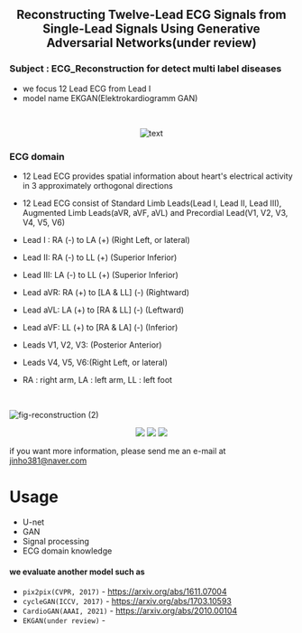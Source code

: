 <p align="center">
 
 <h2 align="center">Reconstructing Twelve-Lead ECG Signals from Single-Lead Signals Using
Generative Adversarial Networks(under review)</h2>

### Subject : ECG_Reconstruction for detect multi label diseases
 
-   we focus 12 Lead ECG from Lead I 
-   model name EKGAN(Elektrokardiogramm GAN)      
 <br/>
 
 <p align="center">    
  <img src="https://user-images.githubusercontent.com/81897022/211444031-9ad4e7a6-7851-44ff-94b0-c49f2827f222.png" alt="text" width="number" />
</p>

### ECG domain
-   12 Lead ECG provides spatial information about heart's electrical activity in 3 approximately orthogonal directions
-   12 Lead ECG consist of Standard Limb Leads(Lead I, Lead II, Lead III), Augmented Limb Leads(aVR, aVF, aVL) and Precordial Lead(V1, V2, V3, V4, V5, V6)
 
-   Lead I : RA (-) to LA (+) (Right Left, or lateral)
-   Lead II: RA (-) to LL (+) (Superior Inferior)
-   Lead III: LA (-) to LL (+) (Superior Inferior)
-   Lead aVR: RA (+) to [LA & LL] (-) (Rightward)
-   Lead aVL: LA (+) to [RA & LL] (-) (Leftward)
-   Lead aVF: LL (+) to [RA & LA] (-) (Inferior)
-   Leads V1, V2, V3: (Posterior Anterior)
-   Leads V4, V5, V6:(Right Left, or lateral)
* RA : right arm, LA : left arm, LL : left foot



 <br/>
</p> 
 
 ![fig-reconstruction (2)](https://user-images.githubusercontent.com/81897022/211257601-fa974428-2579-4a56-bd4d-08d9bed0dfa4.png)

</p>








<p align="center">
<img src="https://img.shields.io/badge/Python-3776AB?style=for-the-badge&logo=Python&logoColor=white">
<img src="https://img.shields.io/badge/Tensorflow-FF6F00?style=for-the-badge&logo=Tensorflow&logoColor=white">
   <img src="https://img.shields.io/badge/keras-D00000?style=for-the-badge&logo=keras&logoColor=white">
</p>  

if you want more information, please send me an e-mail at jinho381@naver.com

</p>

# Usage

-   U-net
-   GAN
-   Signal processing
-   ECG domain knowledge


#### we evaluate another model such as

-   `pix2pix(CVPR, 2017)` - https://arxiv.org/abs/1611.07004
-   `cycleGAN(ICCV, 2017)` - https://arxiv.org/abs/1703.10593
-   `CardioGAN(AAAI, 2021)` - https://arxiv.org/abs/2010.00104
-   `EKGAN(under review)` - 







